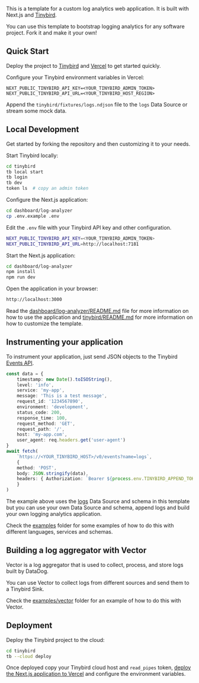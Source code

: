 This is a template for a custom log analytics web application. It is built with Next.js and [Tinybird](https://tinybird.co).

You can use this template to bootstrap logging analytics for any software project. Fork it and make it your own!

## Quick Start

Deploy the project to [Tinybird](https://app.tinybird.co?starter_kit=https://github.com/tinybirdco/log-analytics-template/tinybird) and [Vercel](https://vercel.com/new/clone?repository-url=https%3A%2F%2Fgithub.com%2Ftinybirdco%2Flog-analytics-template&project-name=tinybird-log-analytics-template&repository-name=tinybird-log-analytics-template&demo-description=Custom%20analytics%20for%20your%20application%20logs%20using%20Tinybird&demo-url=https%3A%2F%2Flogs.tinybird.app&demo-image=//github.com/tinybirdco/log-analytics-template/blob/main/dashboard/log-analyzer/public/banner.png?raw=true&root-directory=dashboard/log-analyzer) to get started quickly.

Configure your Tinybird environment variables in Vercel:

```
NEXT_PUBLIC_TINYBIRD_API_KEY=<YOUR_TINYBIRD_ADMIN_TOKEN>
NEXT_PUBLIC_TINYBIRD_API_URL=<YOUR_TINYBIRD_HOST_REGION>
```

Append the `tinybird/fixtures/logs.ndjson` file to the `logs` Data Source or stream some mock data.

## Local Development

Get started by forking the repository and then customizing it to your needs.

Start Tinybird locally:

```sh
cd tinybird
tb local start
tb login
tb dev
token ls  # copy an admin token
```

Configure the Next.js application:

```sh
cd dashboard/log-analyzer
cp .env.example .env
```

Edit the `.env` file with your Tinybird API key and other configuration.

```sh
NEXT_PUBLIC_TINYBIRD_API_KEY=<YOUR_TINYBIRD_ADMIN_TOKEN>
NEXT_PUBLIC_TINYBIRD_API_URL=http://localhost:7181
```

Start the Next.js application:

```sh
cd dashboard/log-analyzer
npm install
npm run dev
```

Open the application in your browser:

```sh
http://localhost:3000
```

Read the [dashboard/log-analyzer/README.md](https://github.com/tinybirdco/log-analytics-template/blob/main/dashboard/log-analyzer/README.md) file for more information on how to use the application and [tinybird/README.md](https://github.com/tinybirdco/log-analytics-template/blob/main/tinybird/README.md) for more information on how to customize the template.

## Instrumenting your application

To instrument your application, just send JSON objects to the Tinybird [Events API](https://www.tinybird.co/docs/get-data-in/ingest-apis/events-api).

```typescript
const data = {
    timestamp: new Date().toISOString(),
    level: 'info',
    service: 'my-app',
    message: 'This is a test message',
    request_id: '1234567890',
    environment: 'development',
    status_code: 200,
    response_time: 100,
    request_method: 'GET',
    request_path: '/',
    host: 'my-app.com',
    user_agent: req.headers.get('user-agent')
}
await fetch(
    `https://<YOUR_TINYBIRD_HOST>/v0/events?name=logs`,
    {
    method: 'POST',
    body: JSON.stringify(data),
    headers: { Authorization: `Bearer ${process.env.TINYBIRD_APPEND_TOKEN}` },
    }
)
```

The example above uses the [logs](https://github.com/tinybirdco/log-analytics-template/blob/main/tinybird/datasources/logs.datasource) Data Source and schema in this template but you can use your own Data Source and schema, append logs and build your own logging analytics application.

Check the [examples](https://github.com/tinybirdco/log-analytics-template/tree/main/examples) folder for some examples of how to do this with different languages, services and schemas.

## Building a log aggregator with Vector

Vector is a log aggregator that is used to collect, process, and store logs built by DataDog.

You can use Vector to collect logs from different sources and send them to a Tinybird Sink.

Check the [examples/vector](https://github.com/tinybirdco/log-analytics-template/tree/main/examples/vector) folder for an example of how to do this with Vector.

## Deployment

Deploy the Tinybird project to the cloud:

```sh
cd tinybird
tb --cloud deploy
```

Once deployed copy your Tinybird cloud host and `read_pipes` token, [deploy the Next.js application to Vercel](https://vercel.com/new/clone?repository-url=https%3A%2F%2Fgithub.com%2Ftinybirdco%2Flog-analytics-template&project-name=tinybird-log-analytics-template&repository-name=tinybird-log-analytics-template&demo-description=Custom%20analytics%20for%20your%20application%20logs%20using%20Tinybird&demo-url=http%3A%2F%2Flog-analytics.tinybird.co&demo-image=//github.com/tinybirdco/log-analytics-starter-kit/blob/main/dashboard/public/banner.png?raw=true&root-directory=dashboard&integration-ids=oac_uoH2YyxhaS1H6UYvtuRbRbDY) and configure the environment variables.

